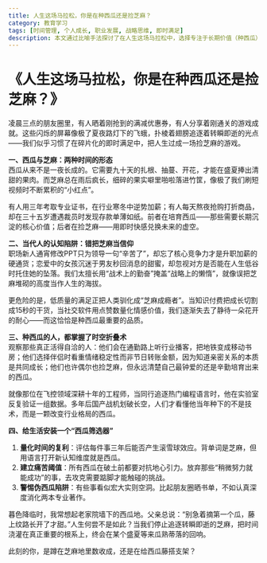 ```yaml
---
title: 人生这场马拉松，你是在种西瓜还是捡芝麻？
category: 教育学习
tags: [时间管理, 个人成长, 职业发展, 战略思维, 即时满足]
description: 本文通过比喻手法探讨了在人生这场马拉松中，选择专注于长期价值（种西瓜）与追求即时满足（捡芝麻）之间的差异。文章分析了当代社会中普遍存在的认知陷阱，即过度追求短期的、低质量的满足感，而忽视了那些需要长时间积累和努力才能实现的核心价值和个人成长。提出了量化时间的复利、建立痛苦阈值以及警惕伪西瓜陷阱等策略，帮助读者识别并专注于那些能够带来长远利益的目标。适合希望摆脱即时满足诱惑，致力于个人成长和职业发展的读者阅读。真正的成功来自于对重要事物的坚持和耐心等待。
---
```

# 《人生这场马拉松，你是在种西瓜还是捡芝麻？》

凌晨三点的朋友圈里，有人晒着刚抢到的满减优惠券，有人分享着刚通关的游戏成就。这些闪烁的屏幕像极了夏夜路灯下的飞蛾，扑棱着翅膀追逐着转瞬即逝的光点——我们似乎习惯了在碎片化的即时满足中，把人生过成一场捡芝麻的游戏。  

**一、西瓜与芝麻：两种时间的形态**  
西瓜从来不是一夜长成的。它需要九十天的扎根、抽蔓、开花，才能在盛夏捧出清甜的果肉。而芝麻总在雨后疯长，细碎的果实噼里啪啦落进竹筐，像极了我们刷短视频时不断累积的“小红点”。  

有人用三年考取专业证书，在行业寒冬中逆势加薪；有人每天熬夜抢购打折商品，却在三十五岁遭遇裁员时发现存款单薄如纸。前者在培育西瓜——那些需要长期沉淀的核心价值；后者在捡芝麻——用即时快感兑换未来的虚空。  

**二、当代人的认知陷阱：错把芝麻当信仰**  
职场新人通宵修改PPT只为领导一句“辛苦了”，却忘了核心竞争力才是升职加薪的硬通货；恋爱中的女孩沉迷于男友秒回消息的甜蜜，却忽视对方是否能在人生低谷时托住她的坠落。我们太擅长用“战术上的勤奋”掩盖“战略上的懒惰”，就像误把芝麻堆砌的高度当作人生的海拔。  

更危险的是，低质量的满足正把人类驯化成“芝麻成瘾者”。当知识付费把成长切割成15秒的干货，当社交软件用点赞数量化情感价值，我们逐渐失去了静待一朵花开的耐心——而这恰恰是种西瓜最重要的品质。  

**三、种西瓜的人，都掌握了时空折叠术**  
观察那些真正活得自洽的人：他们会在通勤路上听行业播客，把地铁变成移动书房；他们选择伴侣时看重情绪稳定性而非节日转账金额，因为知道亲密关系的本质是共同成长；他们也许偶尔也捡芝麻，但永远清楚自己最钟爱的还是辛勤培育出来的西瓜。  

就像那位在飞控领域深耕十年的工程师，当同行追逐热门编程语言时，他在实验室反复验证一组数据。多年后国产战机划破长空，人们才看懂他当年种下的不是技术，而是一颗改变行业格局的西瓜。  

**四、给生活安装一个“西瓜筛选器”**  
1. **量化时间的复利**：评估每件事三年后能否产生滚雪球效应。背单词是芝麻，但用语言打开新认知维度就是西瓜。  
2. **建立痛苦阈值**：所有西瓜在破土前都要对抗地心引力。放弃那些“稍微努力就能成功”的事，去攻克需要踮脚才能触碰的挑战。  
3. **警惕伪西瓜陷阱**：有些事看似宏大实则空洞。比起朋友圈晒书单，不如认真深度消化两本专业著作。  

暮色降临时，我常想起老家院墙下的西瓜地。父亲总说：“别急着摘第一个瓜，藤上纹路长开了才甜。”人生何尝不是如此？当我们停止追逐转瞬即逝的芝麻，把时间浇灌在真正重要的根系上，终会在某个盛夏等来瓜熟蒂落的回响。  

此刻的你，是蹲在芝麻地里数收成，还是在给西瓜藤搭支架？